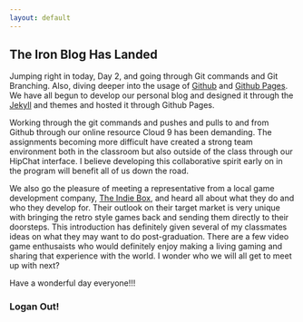 ```yaml
---
layout: default
---
```


## The Iron Blog Has Landed

Jumping right in today, Day 2, and going through Git commands and Git Branching.
Also, diving deeper into the usage of [Github](https://github.com/) and [Github
Pages](https://pages.github.com/). We have all begun to develop our personal
blog and designed it through the [Jekyll](http://jekyllrb.com/) and themes and
hosted it through Github Pages.

Working through the git commands and pushes and pulls to and from Github through
our online resource Cloud 9 has been demanding. The assignments becoming more
difficult have created a strong team environment both in the classroom but
also outside of the class through our HipChat interface. I believe
developing this collaborative spirit early on in the program will benefit all
of us down the road.

We also go the pleasure of meeting a representative from a local game development
company, [The Indie Box](https://theindiebox.com/), and heard all about what they
do and who they develop for. Their outlook on their target market is very unique
with bringing the retro style games back and sending them directly to their
doorsteps. This introduction has definitely given several of my classmates ideas
on what they may want to do post-graduation. There are a few video game enthusaists
who would definitely enjoy making a living gaming and sharing that experience
with the world. I wonder who we will all get to meet up with next?

Have a wonderful day everyone!!!

### Logan Out!
